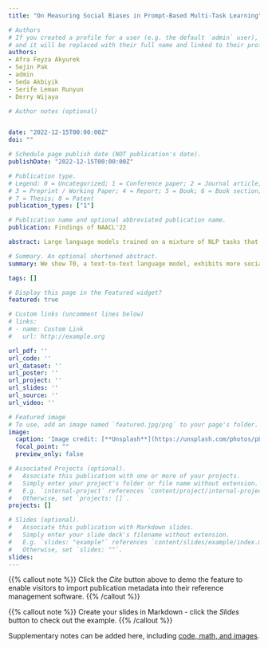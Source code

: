 ```yaml
---
title: "On Measuring Social Biases in Prompt-Based Multi-Task Learning"

# Authors
# If you created a profile for a user (e.g. the default `admin` user), write the username (folder name) here 
# and it will be replaced with their full name and linked to their profile.
authors:
- Afra Feyza Akyurek
- Sejin Pak
- admin
- Seda Akbiyik
- Serife Leman Runyun
- Derry Wijaya

# Author notes (optional)


date: "2022-12-15T00:00:00Z"
doi: ""

# Schedule page publish date (NOT publication's date).
publishDate: "2022-12-15T00:00:00Z"

# Publication type.
# Legend: 0 = Uncategorized; 1 = Conference paper; 2 = Journal article;
# 3 = Preprint / Working Paper; 4 = Report; 5 = Book; 6 = Book section;
# 7 = Thesis; 8 = Patent
publication_types: ["1"]

# Publication name and optional abbreviated publication name.
publication: Findings of NAACL'22

abstract: Large language models trained on a mixture of NLP tasks that are converted into a text-to-text format using prompts, can generalize into novel forms of language and handle novel tasks. A large body of work within prompt engineering attempts to understand the effects of input forms and prompts in achieving superior performance. We consider an alternative measure and inquire whether the way in which an input is encoded affects social biases promoted in outputs. In this paper, we study T0, a large-scale multi-task text-to-text language model trained using prompt-based learning. We consider two different forms of semantically equivalent inputs question-answer format and premise-hypothesis format. We use an existing bias benchmark for the former BBQ and create the first bias benchmark in natural language inference BBNLI with hand-written hypotheses while also converting each benchmark into the other form. The results on two benchmarks suggest that given two different formulations of essentially the same input, T0 conspicuously acts more biased in question answering form, which is seen during training, compared to premise-hypothesis form which is unlike its training examples. Code and data are released under this https URL.

# Summary. An optional shortened abstract.
summary: We show T0, a text-to-text language model, exhibits more social bias in question-answer formats than in premise-hypothesis formats, highlighting the impact of input forms on bias also include a new bias benchmark and provides code and data.

tags: []

# Display this page in the Featured widget?
featured: true

# Custom links (uncomment lines below)
# links:
# - name: Custom Link
#   url: http://example.org

url_pdf: ''
url_code: ''
url_dataset: ''
url_poster: ''
url_project: ''
url_slides: ''
url_source: ''
url_video: ''

# Featured image
# To use, add an image named `featured.jpg/png` to your page's folder. 
image:
  caption: 'Image credit: [**Unsplash**](https://unsplash.com/photos/pLCdAaMFLTE)'
  focal_point: ""
  preview_only: false

# Associated Projects (optional).
#   Associate this publication with one or more of your projects.
#   Simply enter your project's folder or file name without extension.
#   E.g. `internal-project` references `content/project/internal-project/index.md`.
#   Otherwise, set `projects: []`.
projects: []

# Slides (optional).
#   Associate this publication with Markdown slides.
#   Simply enter your slide deck's filename without extension.
#   E.g. `slides: "example"` references `content/slides/example/index.md`.
#   Otherwise, set `slides: ""`.
slides: 
---
```


{{% callout note %}}
Click the *Cite* button above to demo the feature to enable visitors to import publication metadata into their reference management software.
{{% /callout %}}

{{% callout note %}}
Create your slides in Markdown - click the *Slides* button to check out the example.
{{% /callout %}}

Supplementary notes can be added here, including [code, math, and images](https://wowchemy.com/docs/writing-markdown-latex/).
